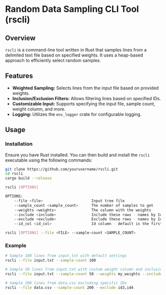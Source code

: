 # Random Data Sampling CLI Tool (rscli)
## Overview

`rscli` is a command-line tool written in Rust that samples lines from a delimited text file based on specified weights. It uses a heap-based approach to efficiently select random samples.

## Features

- **Weighted Sampling:** Selects lines from the input file based on provided weights.
- **Inclusion/Exclusion Filters:** Allows filtering lines based on specified IDs.
- **Customizable Input:** Supports specifying the input file, sample count, weight column, and more.
- **Logging:** Utilizes the `env_logger` crate for configurable logging.

## Usage

### Installation

Ensure you have Rust installed. You can then build and install the `rscli` executable using the following commands:

```bash
git clone https://github.com/yourusername/rscli.git
cd rscli
cargo build --release

rscli [OPTIONS]

OPTIONS:
    --file <file>                      Input tree file
    --sample_count <sample_count>      The number of samples to get
    --weights <weights>                The column with the weights
    --include <include>                Include these rows - names by Id column
    --exclude <exclude>                Exclude these rows - names by Id column
    --id_col <id_col>                  Id column - default is the first one

rscli [OPTIONS] --file <FILE> --sample-count <SAMPLE_COUNT>
```
### Example

```bash
# Sample 100 lines from input.txt with default settings
rscli --file input.txt --sample-count 100

# Sample 50 lines from input.txt with custom weight column and inclusion filter
rscli --file input.txt --sample-count 50 --weights my_weights --include id1,id2

# Sample 200 lines from data.csv excluding specific IDs
rscli --file data.csv --sample-count 200 --exclude id3,id4

```



